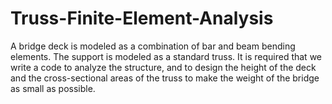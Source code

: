 # Truss-Finite-Element-Analysis
A bridge deck is modeled as a combination of bar and beam bending elements. The support is modeled as a standard truss. It is required that we write a code to analyze the structure, and to design the height of the deck and the cross-sectional areas of the truss to make the weight of the bridge as small as possible.
